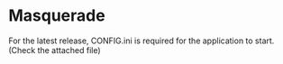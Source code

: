# Masquerade

For the latest release, CONFIG.ini is required for the application to start. (Check the attached file)

